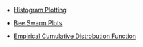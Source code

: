 * [Histogram Plotting](/Supervised_learning/EDA/Histogram_plotting.py)
  
* [Bee Swarm Plots](/Supervised_learning/EDA/Bee_swarm_plot.py)

* [Empirical Cumulative Distrobution Function](/Supervised_learning/EDA/Ecdf.py)
 
